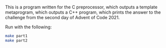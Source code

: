 This is a program written for the C preprocessor, which outputs a template metaprogram, which outputs a C++ program, which prints the answer to the challenge from the second day of Advent of Code 2021.

Run with the following:
```bash
make part1
make part2
```
